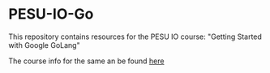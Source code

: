 PESU-IO-Go
==========

This repository contains resources for the PESU IO course: "Getting Started with Google GoLang"

The course info for the same an be found [here](https://docs.google.com/document/d/1wDp1-lP0UgDnnh6DXOzUYUqeiWpKTAjl5ZhP4vc9XNg/edit?usp=sharing)
